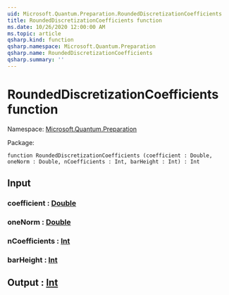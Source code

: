 ```yaml
---
uid: Microsoft.Quantum.Preparation.RoundedDiscretizationCoefficients
title: RoundedDiscretizationCoefficients function
ms.date: 10/26/2020 12:00:00 AM
ms.topic: article
qsharp.kind: function
qsharp.namespace: Microsoft.Quantum.Preparation
qsharp.name: RoundedDiscretizationCoefficients
qsharp.summary: ''
---
```


# RoundedDiscretizationCoefficients function

Namespace: [Microsoft.Quantum.Preparation](xref:Microsoft.Quantum.Preparation)

Package: [](https://nuget.org/packages/)




```qsharp
function RoundedDiscretizationCoefficients (coefficient : Double, oneNorm : Double, nCoefficients : Int, barHeight : Int) : Int
```


## Input

### coefficient : [Double](xref:microsoft.quantum.lang-ref.double)




### oneNorm : [Double](xref:microsoft.quantum.lang-ref.double)




### nCoefficients : [Int](xref:microsoft.quantum.lang-ref.int)




### barHeight : [Int](xref:microsoft.quantum.lang-ref.int)





## Output : [Int](xref:microsoft.quantum.lang-ref.int)

